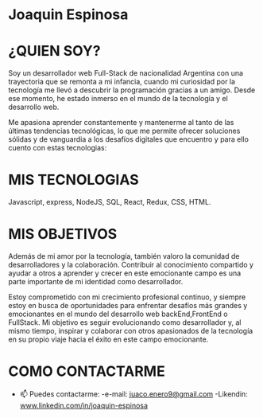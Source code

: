 # Joaquin Espinosa

# ¿QUIEN SOY?

Soy un desarrollador web Full-Stack de nacionalidad Argentina con una trayectoria que se remonta a mi infancia, cuando mi curiosidad por la tecnología me llevó a descubrir la programación gracias a un amigo. Desde ese momento, he estado inmerso en el mundo de la tecnología y el desarrollo web.

Me apasiona aprender constantemente y mantenerme al tanto de las últimas tendencias tecnológicas, lo que me permite ofrecer soluciones sólidas y de vanguardia a los desafíos digitales que encuentro y para ello cuento con estas tecnologias:

# MIS TECNOLOGIAS

Javascript,
express,
NodeJS,
SQL,
React,
Redux,
CSS,
HTML.
# MIS OBJETIVOS 

Además de mi amor por la tecnología, también valoro la comunidad de desarrolladores y la colaboración. Contribuir al conocimiento compartido y ayudar a otros a aprender y crecer en este emocionante campo es una parte importante de mi identidad como desarrollador.

Estoy comprometido con mi crecimiento profesional continuo, y siempre estoy en busca de oportunidades para enfrentar desafíos más grandes y emocionantes en el mundo del desarrollo web backEnd,FrontEnd o FullStack. Mi objetivo es seguir evolucionando como desarrollador y, al mismo tiempo, inspirar y colaborar con otros apasionados de la tecnología en su propio viaje hacia el éxito en este campo emocionante.

# COMO CONTACTARME

- 📫 Puedes contactarme:
-e-mail: juaco.enero9@gmail.com
-Likendin: www.linkedin.com/in/joaquin-espinosa
